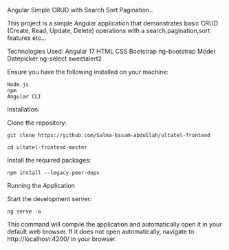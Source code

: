 Angular Simple CRUD with Search Sort Pagination..

This project is a simple Angular application that demonstrates basic CRUD (Create, Read, Update, Delete) operations with a search,pagination,sort features etc...

Technologies Used:
     Angular 17
     HTML
     CSS
     Bootstrap
     ng-bootstrap
     Model
     Datepicker
     ng-select
     sweetalert2
  

Ensure you have the following installed on your machine:

    Node.js 
    npm 
    Angular CLI 

Installation:

Clone the repository:

    git clone https://github.com/Salma-Essam-abdullah/ultatel-frontend

    cd ultatel-frontend-master

Install the required packages:

    npm install --legacy-peer-deps

Running the Application

Start the development server:

    ng serve -o

This command will compile the application and automatically open it in your default web browser. 
If it does not open automatically, navigate to http://localhost:4200/ in your browser.
